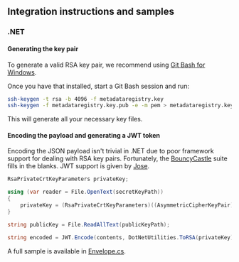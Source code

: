 ## Integration instructions and samples

### .NET

#### Generating the key pair

To generate a valid RSA key pair, we recommend using
[Git Bash for Windows](https://git-scm.com/downloads).

Once you have that installed, start a Git Bash session and run:

```bash
ssh-keygen -t rsa -b 4096 -f metadataregistry.key
ssh-keygen -f metadataregistry.key.pub -e -m pem > metadataregistry.key.pem
```

This will generate all your necessary key files.

#### Encoding the payload and generating a JWT token

Encoding the JSON payload isn't trivial in .NET due to poor framework support
for dealing with RSA key pairs. Fortunately, the
[BouncyCastle](https://www.bouncycastle.org/) suite fills in the blanks. JWT
support is given by [Jose](https://github.com/dvsekhvalnov/jose-jwt).

```csharp
RsaPrivateCrtKeyParameters privateKey;

using (var reader = File.OpenText(secretKeyPath))
{
    privateKey = (RsaPrivateCrtKeyParameters)((AsymmetricCipherKeyPair)new PemReader(reader).ReadObject()).Private;
}

string publicKey = File.ReadAllText(publicKeyPath);

string encoded = JWT.Encode(contents, DotNetUtilities.ToRSA(privateKey), JwsAlgorithm.RS256);
```

A full sample is available in [Envelope.cs](samples/dotnet/Envelope.cs).
